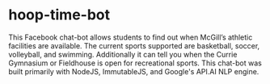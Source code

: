 # hoop-time-bot
This Facebook chat-bot allows students to find out when McGill’s athletic facilities are available. 
The current sports supported are basketball, soccer, volleyball, and swimming. Additionally it can tell you when
the Currie Gymnasium or Fieldhouse is open for recreational sports.
This chat-bot was built primarily with NodeJS, ImmutableJS, and Google's API.AI NLP engine.
